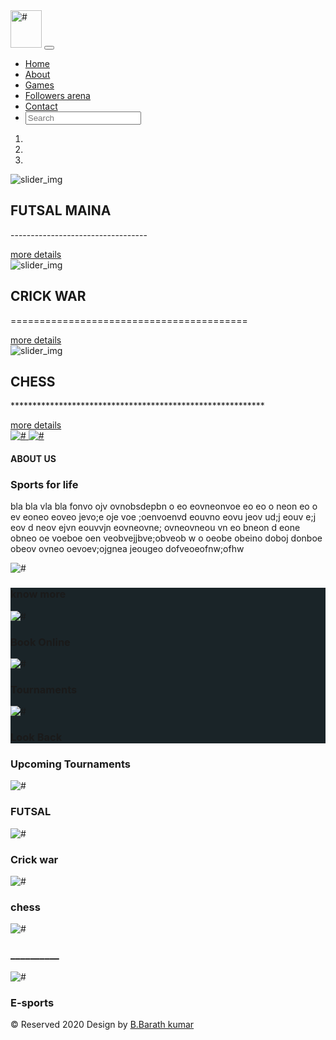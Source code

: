 <!DOCTYPE html>
<html>
   <head>
      <title>Sportzzap home </title>
      <link rel="stylesheet" href="css/bootstrap.min.css">
      <link rel="stylesheet" href="css/style.css">  
   </head>
   <body>
      <div id="header" class="header">
         <nav class="navbar navbar-expand-lg navbar-light text-capitalize">
            <div class="container">
               <a class="navbar-brand" href="www.google.co.in"><img src="imgs/logo.jpeg" width="50" height="60"alt="#" /></a>
               <button class="navbar-toggler" type="button" data-toggle="collapse" data-target="#show-menu" aria-controls="navbarSupportedContent" aria-expanded="false" aria-label="Toggle navigation">
               <span class="navbar-toggler-icon"></span>
               </button>
               <div class="collapse navbar-collapse" id="show-menu">
                  <ul class="navbar-nav ml-auto">
                     <li class="nav-item active">
                        <a class="nav-link" href="#home">Home</a>
                     </li>
                     <li class="nav-item">
                        <a class="nav-link" href="#about">About</a>
                     </li>
                     <li class="nav-item">
                        <a class="nav-link" href="#service">Games</a>
                     </li>
                     <li class="nav-item">
                        <a class="nav-link" href="#wcs">Followers arena</a>
                     </li>
                     <li class="nav-item">
                        <a class="nav-link" href="#contact">Contact</a>
                     </li>
                     <li class="nav-item .search-container">
                        <a class="nav-link search" href="#"><i class="fas fa-search"></i></a>
                        <form>
                           <input type="search" placeholder="Search">
                        </form>
                     </li>
                  </ul>
               </div>
            </div>
         </nav>
      </div>
      <div id="home" class="slider">
         <div id="main_slider" class="carousel slide" data-ride="carousel">
            <ol class="carousel-indicators">
               <li data-target="#main_slider" data-slide-to="0" class="active"></li>
               <li data-target="#main_slider" data-slide-to="1"></li>
               <li data-target="#main_slider" data-slide-to="2"></li>
            </ol>
            <div class="carousel-inner">
               <div class="carousel-item active">
                  <img class="d-block w-100" src="imgs/back.jpg" alt="slider_img">
                  <div class="ovarlay_slide_cont">
                     <h2>FUTSAL MAINA</h2>
                     <p>----------------------------------</p>
                     <a class="blue_bt" href="#">more details</a>
                  </div>
               </div>
               <div class="carousel-item">
                  <img class="d-block w-100" src="imgs/back.jpg" alt="slider_img">
                  <div class="ovarlay_slide_cont">
                     <h2>CRICK WAR </h2>
                     <p>=========================================</p>
                     <a class="blue_bt" href="#">more details</a>
                  </div>
               </div>
               <div class="carousel-item">
                  <img class="d-block w-100" src="imgs/back.jpg" alt="slider_img">
                  <div class="ovarlay_slide_cont">
                     <h2>CHESS</h2>
                     <p>**********************************************************</p>
                     <a class="blue_bt" href="#">more details</a>
                  </div>
               </div>
            </div>
            <a class="carousel-control-prev" href="#main_slider" role="button" data-slide="prev">
            <img src="imgs/left.png" alt="#" />
            </a>
            <a class="carousel-control-next" href="#main_slider" role="button" data-slide="next">
            <img src="imgs/right.png" alt="#" />
            </a>
         </div>
      </div>
      <div id="about" class="about_section layout_padding">
         <div class="container">
            <div class="row">
               <div class="col-md-5">
                  <h4>ABOUT US</h4>
                  <h3 style="text-transform: none !important">Sports for life </h3>
                  <p>bla bla vla bla fonvo  ojv ovnobsdepbn o eo eovneonvoe eo eo o neon eo o ev eoneo eoveo jevo;e oje voe ;oenvoenvd eouvno eovu  jeov ud;j eouv e;j eov d  neov ejvn eouvvjn eovneovne; ovneovneou vn  eo  bneon d  eone obneo oe voeboe  oen veobvejjbve;obveob w o oeobe obeino doboj donboe obeov ovneo oevoev;ojgnea jeougeo dofveoeofnw;ofhw</p>
               </div>
               <div class="col-md-6 offset-md-1">
                  <divv class="full text_align_center">
                     <img class="img-responsive" src="imgs/about.jpeg" alt="#" />
                  </div>
               </div>
            </div>
         </div>
      </div>
      <div id="hiw" class="hiw_section layout_padding" style="background: #1a2428;">
         <div class="container">
            <div class="row">
               <div class="col-md-7">
                  <h3 class="white_font">know more </h3>
               </div>
               <div class="col-md-5">
               </div>
            </div>
            <div class="row">
               <div class="col-md-4">
                  <img class="margin_top_30 img-responsive" src="imgs/Book.jpeg" alt="#" />
                  <h3 class="blog_head">Book Online</h3>
               </div>
               <div class="col-md-4">
                  <img class="margin_top_30 img-responsive" src="imgs/Book.jpeg" alt="#" />
                  <h3 class="blog_head">Tournaments</h3>
               </div>
               <div class="col-md-4">
                  <img class="margin_top_30 img-responsive" src="imgs/Book.jpeg" alt="#" />
                  <h3 class="blog_head">Look Back</h3>
               </div>
            </div>
         </div>
      </div>
      <div id="service" class="hiw_section layout_padding">
         <div class="container">
            <div class="row">
               <div class="col-md-7">
                  <h3>Upcoming Tournaments</h3>
               </div>
               <div class="col-md-5">
               </div>
            </div>
            <div class="row">
               <div class="col-md-8 service_blog">
                  <img class="margin_top_30 img-responsive" src="imgs/futsal.jpg" alt="#" />
                  <h3 class="blog_head">FUTSAL</h3>
               </div>
               <div class="col-md-4 service_blog">
                  <img class="margin_top_30 img-responsive" src="imgs/crickwar.jpeg" alt="#" />
                  <h3 class="blog_head">Crick war </h3>
               </div>
               <div class="col-md-4 service_blog">
                  <img class="margin_top_30 img-responsive" src="imgs/chess.jpg" alt="#" />
                  <h3 class="blog_head">chess</h3>
               </div>
               <div class="col-md-4 service_blog">
                  <img class="margin_top_30 img-responsive" src="imgs/futsal.jpg" alt="#" />
                  <h3 class="blog_head">__________</h3>
               </div>
               <div class="col-md-4 service_blog">
                  <img class="margin_top_30 img-responsive" src="imgs/o.jpg" alt="#" />
                  <h3 class="blog_head"> E-sports</h3>
               </div>
            </div>
         </div>
      </div>
      <div class="copyright text-center">
         <p> © Reserved 2020  Design by <a href="https://www.linkedin.com/in/barath-kumar-b-567a72168">B.Barath kumar</a></p>
      </div>
     <script src="js/jquery-3.3.1.min.js"></script>
     <script src="js/bootstrap.min.js"></script>
      <script>
         $(function () {
             
             'use strict';
             
             var winH = $(window).height();
             
             $('header').height(winH);  
             
             $('header .container > div').css('top', (winH / 2) - ( $('header .container > div').height() / 2));
             
             $('.navbar ul li a.search').on('click', function (e) {
                 e.preventDefault();
             });
             $('.navbar a.search').on('click', function () {
                 $('.navbar form').fadeToggle();
             });
             
             $('.navbar ul.navbar-nav li a').on('click', function (e) {
                 
                 var getAttr = $(this).attr('href');
                 
                 e.preventDefault();
                 $('html').animate({scrollTop: $(getAttr).offset().top}, 1000);
             });
         })
      </script>
   </body>
</html>
